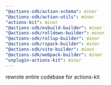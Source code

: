 ```yaml
---
"@actions-sdk/action-schema": minor
"@actions-sdk/action-utils": minor
"actions-kit": minor
"@actions-sdk/esbuild-builder": minor
"@actions-sdk/rolldown-builder": minor
"@actions-sdk/rollup-builder": minor
"@actions-sdk/rspack-builder": minor
"@actions-sdk/vite-builder": minor
"@actions-sdk/webpack-builder": minor
"unplugin-actions-kit": minor
---
```


rewrote entire codebase for actions-kit
